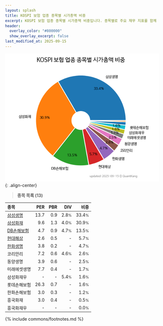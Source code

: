 ```yaml
---
layout: splash
title: KOSPI 보험 업종 종목별 시가총액 비중
excerpt: KOSPI 보험 업종 종목별 시가총액 비중입니다. 종목별로 주요 재무 지표를 함께 표시합니다.
header:
  overlay_color: "#800000"
  show_overlay_excerpt: false
last_modified_at: 2025-09-15
---
```



![KOSPI 보험 업종 종목별 시가총액 비중](/stats/sector/images/kospi_업종_보험_종목.png){: .align-center}


> **종목 목록 (13)**<a id="list"></a>

| **종목** | **PER** | **PBR** | **DIV** | **비중** |
| :------- | ------: | ------: | ------: | -------: |
| [삼성생명](/032830/) | 13.7 | 0.9 | 2.8<small>%</small> | 33.4<small>%</small> |
| [삼성화재](/000810/) | 9.6 | 1.3 | 4.0<small>%</small> | 30.9<small>%</small> |
| [DB손해보험](/005830/) | 4.7 | 0.9 | 4.7<small>%</small> | 13.5<small>%</small> |
| [현대해상](/001450/) | 2.6 | 0.5 | - | 5.7<small>%</small> |
| [한화생명](/088350/) | 3.8 | 0.2 | - | 4.7<small>%</small> |
| 코리안리 | 7.2 | 0.6 | 4.6<small>%</small> | 2.6<small>%</small> |
| 동양생명 | 3.9 | 0.6 | - | 2.5<small>%</small> |
| 미래에셋생명 | 7.7 | 0.4 | - | 1.7<small>%</small> |
| 삼성화재우 | - | - | 5.4<small>%</small> | 1.6<small>%</small> |
| 롯데손해보험 | 26.3 | 0.7 | - | 1.6<small>%</small> |
| 한화손해보험 | 3.0 | 0.3 | - | 1.2<small>%</small> |
| 흥국화재 | 3.0 | 0.4 | - | 0.5<small>%</small> |
| 흥국화재우 | - | - | - | 0.0<small>%</small> |

{% include commons/footnotes.md %}